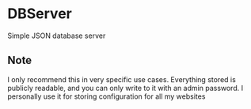 # DBServer
Simple JSON database server

## Note

I only recommend this in very specific use cases. Everything stored is publicly readable, and you can only write to it with an admin password. I personally use it for storing configuration for all my websites
